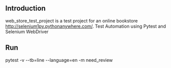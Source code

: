 
## Introduction

web_store_test_project is a test project for an online 
bookstore http://selenium1py.pythonanywhere.com/.
Test Automation using Pytest and Selenium WebDriver


## Run

pytest -v --tb=line --language=en -m need_review
